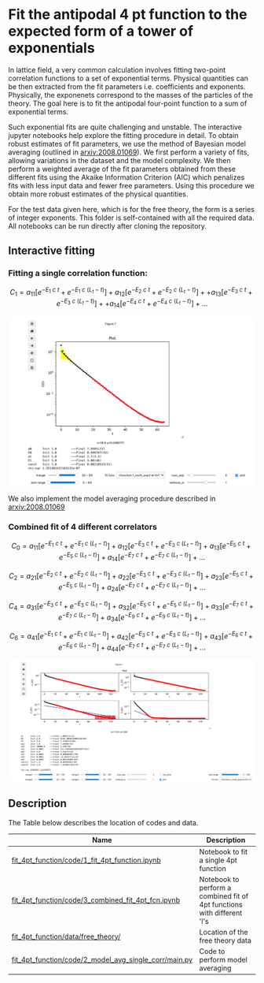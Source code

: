# Fit the antipodal 4 pt function to the expected form of a tower of exponentials
In lattice field, a very common calculation involves fitting two-point correlation functions to a set of exponential terms. Physical quantities can be then extracted from the fit parameters i.e. coefficients and exponents. Physically, the exponenets correspond to the masses of the particles of the theory.
The goal here is to fit the antipodal four-point function to a sum of exponential terms.

Such exponential fits are quite challenging and unstable. The interactive jupyter notebooks help explore the fitting procedure in detail.
To obtain robust estimates of fit parameters, we use the method of Bayesian model averaging (outlined in [arxiv:2008.01069](https://arxiv.org/abs/2008.01069)). We first perform a variety of fits, allowing variations in the dataset and the model complexity. We then perform a weighted average of the fit parameters obtained from these different fits using the Akaike Information Criterion (AIC) which penalizes fits with less input data and fewer free parameters. 
Using this procedure we obtain more robust estimates of the physical quantities.


For the test data given here, which is for the free theory, the form is a series of integer exponents. 
This folder is self-contained with all the required data. All notebooks can be run directly after cloning the repository.

## Interactive fitting
### Fitting a single correlation function: 

$$ C_1 = a_{11} \left[ e^{-E_1 \ c \ t} + e^{-E_1 \ c \ (L_t-t)} \right] + a_{12} \left[ e^{-E_2 \ c \ t} + e^{-E_2 \ c \ (L_t-t)} \right] + + a_{13} \left[ e^{-E_3 \ c \ t} + e^{-E_3 \ c \ (L_t-t)} \right]  + + a_{14} \left[ e^{-E_4 \ c \ t} + e^{-E_4 \ c \ (L_t-t)} \right]  + \ldots $$

![](https://github.com/vmos1/Code_highlights/blob/main/2_Correlated_Fits_QFE/images/fit_img1.png)

We also implement the model averaging procedure described in [arxiv:2008.01069](https://arxiv.org/abs/2008.01069)

### Combined fit of 4 different correlators

$$ C_0 = a_{11} \left[ e^{-E_1 \ c \ t} + e^{-E_1 \ c \ (L_t-t)} \right] + a_{12} \left[ e^{-E_3 \ c \ t} + e^{-E_3 \ c \ (L_t-t)} \right] + a_{13} \left[ e^{-E_5 \ c \ t} + e^{-E_5 \ c \ (L_t-t)} \right]  + a_{14} \left[ e^{-E_7 \ c \ t} + e^{-E_7 \ c \ (L_t-t)} \right]  + \ldots $$

$$ C_2 = a_{21} \left[ e^{-E_2 \ c \ t} + e^{-E_2 \ c \ (L_t-t)} \right] + a_{22} \left[ e^{-E_3 \ c \ t} + e^{-E_3 \ c \ (L_t-t)} \right] + a_{23} \left[ e^{-E_5 \ c \ t} + e^{-E_5 \ c \ (L_t-t)} \right]  + a_{24} \left[ e^{-E_7 \ c \ t} + e^{-E_7 \ c \ (L_t-t)} \right]  + \ldots $$

$$ C_4 = a_{31} \left[ e^{-E_3 \ c \ t} + e^{-E_3 \ c \ (L_t-t)} \right] + a_{32} \left[ e^{-E_5 \ c \ t} + e^{-E_5 \ c \ (L_t-t)} \right] + a_{33} \left[ e^{-E_7 \ c \ t} + e^{-E_7 \ c \ (L_t-t)} \right]  + a_{34} \left[ e^{-E_9 \ c \ t} + e^{-E_9 \ c \ (L_t-t)} \right]  + \ldots $$

$$ C_6 = a_{41} \left[ e^{-E_1 \ c \ t} + e^{-E_1 \ c \ (L_t-t)} \right] + a_{42} \left[ e^{-E_3 \ c \ t} + e^{-E_3 \ c \ (L_t-t)} \right] + a_{43} \left[ e^{-E_6 \ c \ t} + e^{-E_6 \ c \ (L_t-t)} \right]  + a_{44} \left[ e^{-E_7 \ c \ t} + e^{-E_7 \ c \ (L_t-t)} \right]  + \ldots $$

![](https://github.com/vmos1/Code_highlights/blob/main/2_Correlated_Fits_QFE/images/fit_img2.png)

## Description

The Table below describes the location of codes and data.

| Name | Description |
| --- | ---|
| [fit_4pt_function/code/1_fit_4pt_function.ipynb](https://github.com/vmos1/Code_highlights/tree/main/2_Correlated_Fits_QFE/fit_4pt_function/code/1_fit_4pt_function.ipynb) | Notebook to fit a single 4pt function |
|[fit_4pt_function/code/3_combined_fit_4pt_fcn.ipynb](https://github.com/vmos1/Code_highlights/tree/main/2_Correlated_Fits_QFE/fit_4pt_function/code/3_combined_fit_4pt_fcn.ipynb) | Notebook to perform a combined fit of 4pt functions with different 'l's |
| [fit_4pt_function/data/free_theory/](https://github.com/vmos1/Code_highlights/tree/main/2_Correlated_Fits_QFE/fit_4pt_function/data/free_theory) |Location of the free theory data |
| [fit_4pt_function/code/2_model_avg_single_corr/main.py](https://github.com/vmos1/Code_highlights/tree/main/2_Correlated_Fits_QFE/fit_4pt_function/code/2_model_avg_single_corr/main.py)|Code to perform model averaging |
